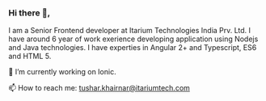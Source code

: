 ### Hi there 👋, 
 I am a Senior Frontend developer at Itarium Technologies India Prv. Ltd.
 I have around 6 year of work exerience developing application using Nodejs and Java technologies.
 I have experties in Angular 2+ and Typescript, ES6 and HTML 5.
 
 🔭 I’m currently working on Ionic. 
 
 📫 How to reach me: tushar.khairnar@itariumtech.com
 
<!--
**tusharkhairnar008/tusharkhairnar008** is a ✨ _special_ ✨ repository because its `README.md` (this file) appears on your GitHub profile.

Here are some ideas to get you started:


- 🌱 I’m currently learning ...
- 👯 I’m looking to collaborate on ...
- 🤔 I’m looking for help with ...
- 💬 Ask me about ...
- 📫 How to reach me: ...
- 😄 Pronouns: ...
- ⚡ Fun fact: ...
-->
